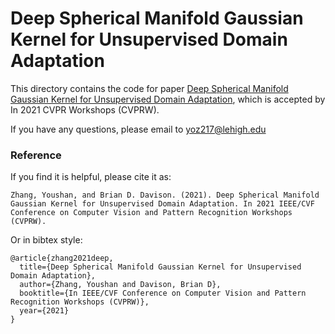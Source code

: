 
# Deep Spherical Manifold Gaussian Kernel for Unsupervised Domain Adaptation
<!--  <hr width=”200″ align=”left”>  -->
This directory contains the code for paper [Deep Spherical Manifold Gaussian Kernel for Unsupervised Domain Adaptation](http://openaccess.thecvf.com/), which is accepted by In 2021 CVPR Workshops (CVPRW).


If you have any questions, please email to yoz217@lehigh.edu
### Reference

If you find it is helpful, please cite it as:

`
Zhang, Youshan, and Brian D. Davison. (2021). Deep Spherical Manifold Gaussian Kernel for Unsupervised Domain Adaptation. In 2021 IEEE/CVF Conference on Computer Vision and Pattern Recognition Workshops (CVPRW).
`


Or in bibtex style:

```
@article{zhang2021deep,
  title={Deep Spherical Manifold Gaussian Kernel for Unsupervised Domain Adaptation},
  author={Zhang, Youshan and Davison, Brian D},
  booktitle={In IEEE/CVF Conference on Computer Vision and Pattern Recognition Workshops (CVPRW)},
  year={2021}
}

```
